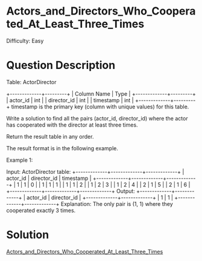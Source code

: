 
# Actors_and_Directors_Who_Cooperated_At_Least_Three_Times

Difficulty: Easy

# Question Description

Table: ActorDirector

+-------------+---------+
| Column Name | Type    |
+-------------+---------+
| actor_id    | int     |
| director_id | int     |
| timestamp   | int     |
+-------------+---------+
timestamp is the primary key (column with unique values) for this table.

Write a solution to find all the pairs (actor_id, director_id) where the actor has cooperated with the director at least three times.

Return the result table in any order.

The result format is in the following example.

Example 1:

Input: 
ActorDirector table:
+-------------+-------------+-------------+
| actor_id    | director_id | timestamp   |
+-------------+-------------+-------------+
| 1           | 1           | 0           |
| 1           | 1           | 1           |
| 1           | 1           | 2           |
| 1           | 2           | 3           |
| 1           | 2           | 4           |
| 2           | 1           | 5           |
| 2           | 1           | 6           |
+-------------+-------------+-------------+
Output: 
+-------------+-------------+
| actor_id    | director_id |
+-------------+-------------+
| 1           | 1           |
+-------------+-------------+
Explanation: The only pair is (1, 1) where they cooperated exactly 3 times.

# Solution

[Actors_and_Directors_Who_Cooperated_At_Least_Three_Times]([1050]Actors_and_Directors_Who_Cooperated_At_Least_Three_Times.txt)

    